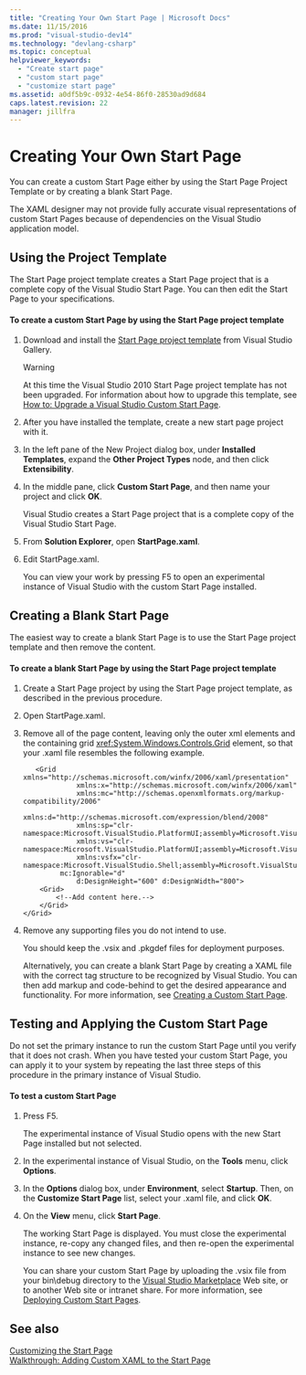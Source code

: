```yaml
---
title: "Creating Your Own Start Page | Microsoft Docs"
ms.date: 11/15/2016
ms.prod: "visual-studio-dev14"
ms.technology: "devlang-csharp"
ms.topic: conceptual
helpviewer_keywords: 
  - "Create start page"
  - "custom start page"
  - "customize start page"
ms.assetid: a0df5b9c-0932-4e54-86f0-28530ad9d684
caps.latest.revision: 22
manager: jillfra
---
```

# Creating Your Own Start Page
You can create a custom Start Page either by using the Start Page Project Template or by creating a blank Start Page.  
  
 The XAML designer may not provide fully accurate visual representations of custom Start Pages because of dependencies on the Visual Studio application model.  
  
## Using the Project Template  
 The Start Page project template creates a Start Page project that is a complete copy of the Visual Studio Start Page. You can then edit the Start Page to your specifications.  
  
#### To create a custom Start Page by using the Start Page project template  
  
1. Download and install the [Start Page project template](http://go.microsoft.com/fwlink/?LinkId=186204) from Visual Studio Gallery.  
  
    > [!WARNING]
    > At this time the Visual Studio 2010 Start Page project template has not been upgraded. For information about how to upgrade this template, see [How to: Upgrade a Visual Studio Custom Start Page](../misc/how-to-upgrade-a-visual-studio-custom-start-page.md).  
  
2. After you have installed the template, create a new start page project with it.  
  
3. In the left pane of the New Project dialog box, under **Installed Templates**, expand the **Other Project Types** node, and then click **Extensibility**.  
  
4. In the middle pane, click **Custom Start Page**, and then name your project and click **OK**.  
  
     Visual Studio creates a Start Page project that is a complete copy of the Visual Studio Start Page.  
  
5. From **Solution Explorer**, open **StartPage.xaml**.  
  
6. Edit StartPage.xaml.  
  
     You can view your work by pressing F5 to open an experimental instance of Visual Studio with the custom Start Page installed.  
  
## Creating a Blank Start Page  
 The easiest way to create a blank Start Page is to use the Start Page project template and then remove the content.  
  
#### To create a blank Start Page by using the Start Page project template  
  
1. Create a Start Page project by using the Start Page project template, as described in the previous procedure.  
  
2. Open StartPage.xaml.  
  
3. Remove all of the page content, leaving only the outer xml elements and the containing grid <xref:System.Windows.Controls.Grid> element, so that your .xaml file resembles the following example.  
  
   ```xaml
      <Grid xmlns="http://schemas.microsoft.com/winfx/2006/xaml/presentation"
                xmlns:x="http://schemas.microsoft.com/winfx/2006/xaml"
                xmlns:mc="http://schemas.openxmlformats.org/markup-compatibility/2006" 
                xmlns:d="http://schemas.microsoft.com/expression/blend/2008" 
                xmlns:sp="clr-namespace:Microsoft.VisualStudio.PlatformUI;assembly=Microsoft.VisualStudio.Shell.StartPage"
                xmlns:vs="clr-namespace:Microsoft.VisualStudio.PlatformUI;assembly=Microsoft.VisualStudio.Shell.10.0"
                xmlns:vsfx="clr-namespace:Microsoft.VisualStudio.Shell;assembly=Microsoft.VisualStudio.Shell.10.0"
            mc:Ignorable="d" 
                d:DesignHeight="600" d:DesignWidth="800">
       <Grid>
           <!--Add content here.-->
       </Grid>
   </Grid>
   ```
      
4. Remove any supporting files you do not intend to use.  
  
    You should keep the .vsix and .pkgdef files for deployment purposes.  
  
   Alternatively, you can create a blank Start Page by creating a XAML file with the correct tag structure to be recognized by Visual Studio. You can then add markup and code-behind to get the desired appearance and functionality. For more information, see [Creating a Custom Start Page](../extensibility/creating-a-custom-start-page.md).  
  
## Testing and Applying the Custom Start Page  
 Do not set the primary instance to run the custom Start Page until you verify that it does not crash. When you have tested your custom Start Page, you can apply it to your system by repeating the last three steps of this procedure in the primary instance of Visual Studio.  
  
#### To test a custom Start Page  
  
1. Press F5.  
  
    The experimental instance of Visual Studio opens with the new Start Page installed but not selected.  
  
2. In the experimental instance of Visual Studio, on the **Tools** menu, click **Options**.  
  
3. In the **Options** dialog box, under **Environment**, select **Startup**. Then, on the **Customize Start Page** list, select your .xaml file, and click **OK**.  
  
4. On the **View** menu, click **Start Page**.  
  
    The working Start Page is displayed. You must close the experimental instance, re-copy any changed files, and then re-open the experimental instance to see new changes.  
  
   You can share your custom Start Page by uploading the .vsix file from your bin\debug directory to the [Visual Studio Marketplace](https://marketplace.visualstudio.com/) Web site, or to another Web site or intranet share. For more information, see [Deploying Custom Start Pages](../extensibility/deploying-custom-start-pages.md).  
  
## See also  
 [Customizing the Start Page](../ide/customizing-the-start-page-for-visual-studio.md)   
 [Walkthrough: Adding Custom XAML to the Start Page](../extensibility/walkthrough-adding-custom-xaml-to-the-start-page.md)